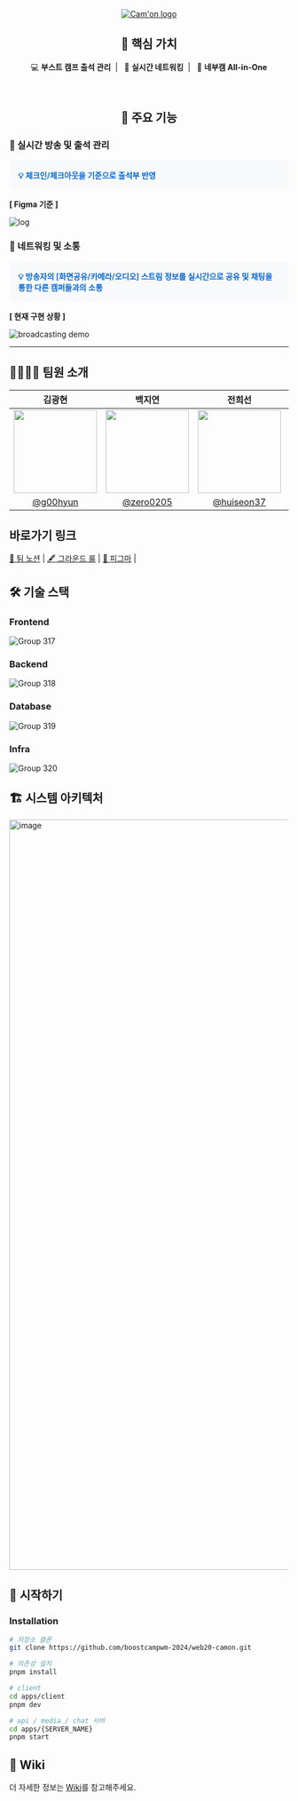 <div align="center">
    <a href="https://cam-on.site/">
        <img src="https://github.com/user-attachments/assets/c3e159b5-0864-478f-96c0-1739fe50f1aa" alt="Cam'on logo">
    </a>
    <br />
    <h2>🌟 핵심 가치</h2>
    <p>
        💻 <b>부스트 캠프 출석 관리</b>&nbsp;&nbsp;|&nbsp;&nbsp;
        🤝 <b>실시간 네트워킹</b>&nbsp;&nbsp;|&nbsp;&nbsp;
        👥 <b>네부캠 All-in-One</b>
    </p>
</div>

<br/>

<div align="center">
<h2>🎯 주요 기능</h2>

<div align="left" style="max-width: 800px; margin: 0 auto;">
  <h3>📍 실시간 방송 및 출석 관리</h3>
  <div style="background-color: #f8f9fa; padding: 1rem; border-radius: 8px; margin: 1rem 0;">
    <p style="color: #0366d6; font-weight: 600; margin: 0;">
      💡 체크인/체크아웃을 기준으로 출석부 반영
    </p>
  </div>
  <p><strong>[ Figma 기준 ]</strong></p>
  <img src="https://github.com/user-attachments/assets/1139f959-69e7-43f3-bad0-627ddf50de61" alt="log" style="max-width: 100%; height: auto;"/>
  
  <h3>📍 네트워킹 및 소통</h3>
  <div style="background-color: #f8f9fa; padding: 1rem; border-radius: 8px; margin: 1rem 0;">
    <p style="color: #0366d6; font-weight: 600; margin: 0;">
      💡 방송자의 [화면공유/카메라/오디오] 스트림 정보를 실시간으로 공유 및 채팅을 통한 다른 캠퍼들과의 소통
    </p>
  </div>
  <p><strong>[ 현재 구현 상황 ]</strong></p>
  <img src="https://github.com/user-attachments/assets/b193663d-c22a-4c3d-8b7c-e80336d69d76" alt="broadcasting demo" style="max-width: 100%; height: auto;"/>
</div>
</div>

<hr/>



## 👨‍👩‍👧‍👦 팀원 소개
| 김광현| 백지연 | 전희선 | 한승헌 |
|:---:|:---:|:---:|:---:|
| <img src="https://github.com/g00hyun.png" width="150" height="150"> | <img src="https://github.com/zero0205.png" width="150" height="150"> | <img src="https://github.com/huiseon37.png" width="150" height="150"> | <img src="https://github.com/seungheon123.png" width="150" height="150"> |
| [@g00hyun](https://github.com/g00hyun) | [@zero0205](https://github.com/zero0205) | [@huiseon37](https://github.com/huiseon37) | [@seungheon123](https://github.com/seungheon123) |


## 바로가기 링크
<p align='left'>
<a href='https://intelligent-broker-ff0.notion.site/Cam-on-1290201238ac808ebb56d75e07685ae4'>📒 팀 노션</a> | 
<a href='https://intelligent-broker-ff0.notion.site/410fe8414eee4709b4dc0be015f7cca9'>🖋️ 그라운드 룰</a> | 
<a href='https://www.figma.com/design/ckY510YXPKJJUoURVxlmYz/Cam'on?node-id=0-1&node-type=canvas&t=BIq7ck3oUBLHea8J-0'>🎨 피그마</a> | 
</p>



## 🛠️ 기술 스택
### Frontend
![Group 317](https://github.com/user-attachments/assets/392d0b31-1c9c-49c0-b931-aac4fe95eb68)

### Backend
![Group 318](https://github.com/user-attachments/assets/f67a3f30-d29d-499a-baf0-7b27980fc336)

### Database
![Group 319](https://github.com/user-attachments/assets/3c0f9308-7b36-481d-9023-965147b5a6f4)

### Infra
![Group 320](https://github.com/user-attachments/assets/0d4f1d40-c539-4ccd-972c-57dd9d99ade6)

## 🏗️ 시스템 아키텍처
<img width="1352" alt="image" src="https://github.com/user-attachments/assets/e8e1eef7-4c3e-46e6-bdae-91934bcc4237">


## 🚀 시작하기
### Installation
```bash
# 저장소 클론
git clone https://github.com/boostcampwm-2024/web20-camon.git

# 의존성 설치
pnpm install

# client
cd apps/client
pnpm dev

# api / media / chat 서버
cd apps/{SERVER_NAME}
pnpm start
```

## 📝 Wiki
더 자세한 정보는 <a href="https://github.com/boostcampwm-2024/web20-camon/wiki">Wiki</a>를 참고해주세요.
